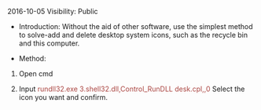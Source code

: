 2016-10-05
Visibility: Public




- Introduction: Without the aid of other software, use the simplest method to solve-add and delete desktop system icons, such as the recycle bin and this computer.



- Method: 

1. Open cmd 

2. Input <span style="color:#ab4642">rundll32.exe 3.shell32.dll,Control_RunDLL desk.cpl,,0</span> Select the icon you want and confirm.